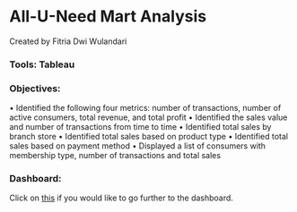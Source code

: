 # All-U-Need Mart Analysis

Created by Fitria Dwi Wulandari

### **Tools**: Tableau

### **Objectives**:
  • Identified the following four metrics: number of transactions, number of active consumers, total revenue, and total profit
  • Identified the sales value and number of transactions from time to time
  • Identified total sales by branch store
  • Identified total sales based on product type
  • Identified total sales based on payment method
  • Displayed a list of consumers with membership type, number of transactions and total sales

### **Dashboard**: 
Click on [this](https://public.tableau.com/views/All-U-NeedMartDashboard/Summary?:language=en-US&:sid=&:display_count=n&:origin=viz_share_link) if you would like to go further to the dashboard.
